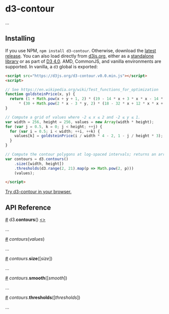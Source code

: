 # d3-contour

…

## Installing

If you use NPM, `npm install d3-contour`. Otherwise, download the [latest release](https://github.com/d3/d3-contour/releases/latest). You can also load directly from [d3js.org](https://d3js.org), either as a [standalone library](https://d3js.org/d3-contour.v0.0.min.js) or as part of [D3 4.0](https://github.com/d3/d3). AMD, CommonJS, and vanilla environments are supported. In vanilla, a `d3` global is exported:

```html
<script src="https://d3js.org/d3-contour.v0.0.min.js"></script>
<script>

// See https://en.wikipedia.org/wiki/Test_functions_for_optimization
function goldsteinPrice(x, y) {
  return (1 + Math.pow(x + y + 1, 2) * (19 - 14 * x + 3 * x * x - 14 * y + 6 * x * x + 3 * y * y))
      * (30 + Math.pow(2 * x - 3 * y, 2) * (18 - 32 * x + 12 * x * x + 48 * y - 36 * x * y + 27 * y * y));
}

// Compute a grid of values where -2 ≤ x ≤ 2 and -2 ≤ y ≤ 1.
var width = 256, height = 256, values = new Array(width * height);
for (var j = 0.5, k = 0; j < height; ++j) {
  for (var i = 0.5; i < width; ++i, ++k) {
    values[k] = goldsteinPrice(i / width * 4 - 2, 1 - j / height * 3);
  }
}

// Compute the contour polygons at log-spaced intervals; returns an array of MultiPolygon.
var contours = d3.contours()
    .size([width, height])
    .thresholds(d3.range(2, 21).map(p => Math.pow(2, p)))
    (values);

</script>
```

[Try d3-contour in your browser.](https://tonicdev.com/npm/d3-contour)

## API Reference

<a name="contours" href="#contours">#</a> d3.<b>contours</b>() [<>](https://github.com/d3/d3-contour/blob/master/src/contours.js "Source")

…

<a name="_contours" href="#_contours">#</a> <i>contours</i>(<i>values</i>)

…

<a name="contours_size" href="#contours_size">#</a> <i>contours</i>.<b>size</b>([<i>size</i>])

…

<a name="contours_smooth" href="#contours_smooth">#</a> <i>contours</i>.<b>smooth</b>([<i>smooth</i>])

…

<a name="contours_thresholds" href="#contours_thresholds">#</a> <i>contours</i>.<b>thresholds</b>([<i>thresholds</i>])

…
